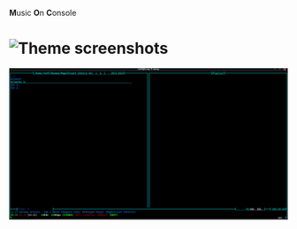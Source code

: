 **M**usic **O**n **C**onsole
# ![Theme](Dotfiles/MOC/rteff_theme) screenshots 

![](https://github.com/rteff/Dotfiles/blob/master/MOC/Screenshots/screenshot2.png)
